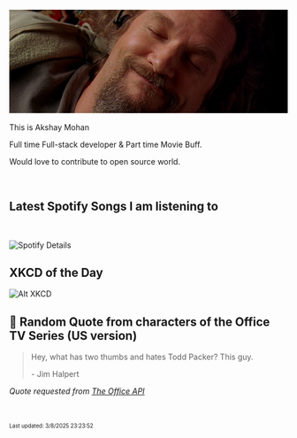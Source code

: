 [![Akshay's GitHub Banner](./assets/bigLebowski.jpg)](https://github.com/AkshayHere)

This is Akshay Mohan

Full time Full-stack developer & Part time Movie Buff.

Would love to contribute to open source world.

<!-- ## &#x1f4c8; GitHub Stats

<br>
<a href="https://github.com/akshayhere">
  <img align="center" style="margin:0.5rem" src="https://dudes-abides-this-github-stats.vercel.app/api/top-langs/?username=akshayhere&layout=compact&hide=html,css&disable_animations=true&theme=cobalt&card_width=410px" alt="Akshay's GitHub Stats" />
</a> -->

<br>

## Latest Spotify Songs I am listening to

<br>

![Spotify Details](https://spotify-recently-played-readme.vercel.app/api?user=akshay_here&unique=true)

## XKCD of the Day

![Alt XKCD](https://imgs.xkcd.com/comics/beautiful_dream.png)


## 📣 Random Quote from characters of the Office TV Series (US version)

> Hey, what has two thumbs and hates Todd Packer? This guy.
>
> <p>- Jim Halpert</p>

_Quote requested from [The Office API](https://officeapi.akashrajpurohit.com/quote/random)_

<br>

<sub><sup>Last updated: 3/8/2025 23:23:52</sup></sub>
